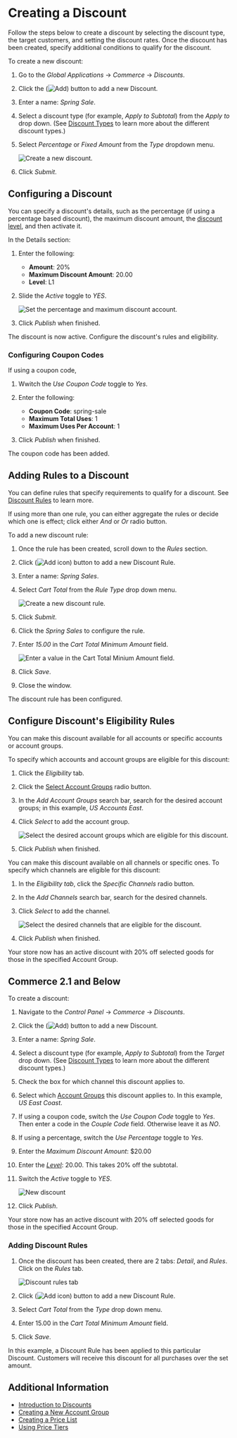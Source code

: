 # Creating a Discount

Follow the steps below to create a discount by selecting the discount type, the target customers, and setting the discount rates. Once the discount has been created, specify additional conditions to qualify for the discount.

To create a new discount:

1. Go to the _Global Applications_ → _Commerce_ → _Discounts_.
1. Click the (![Add](../images/icon-add.png)) button to add a new Discount.
1. Enter a name: _Spring Sale_.
1. Select a discount type (for example, _Apply to Subtotal_) from the _Apply to_ drop down. (See [Discount Types](./introduction-to-discounts.md#types-of-discounts) to learn more about the different discount types.)
1. Select _Percentage_ or _Fixed Amount_ from the _Type_ dropdown menu.

    ![Create a new discount.](./creating-a-discount/images/03.png)

1. Click _Submit_.

## Configuring a Discount

You can specify a discount's details, such as the percentage (if using a percentage based discount), the maximum discount amount, the [discount level](./introduction-to-discounts.md#tiered-discounts), and then activate it.

In the Details section:

1. Enter the following:

    * **Amount**: 20%
    * **Maximum Discount Amount**: 20.00
    * **Level**: L1

1. Slide the _Active_ toggle to _YES_.

    ![Set the percentage and maximum discount account.](./creating-a-discount/images/04.png)

1. Click _Publish_ when finished.

The discount is now active. Configure the discount's rules and eligibility.

### Configuring Coupon Codes

If using a coupon code,

1. Wwitch the _Use Coupon Code_ toggle to _Yes_.
1. Enter the following:

    * **Coupon Code**: spring-sale
    * **Maximum Total Uses**: 1
    * **Maximum Uses Per Account**: 1

1. Click _Publish_ when finished.

The coupon code has been added.

## Adding Rules to a Discount

You can define rules that specify requirements to qualify for a discount. See [Discount Rules](./introduction-to-discounts.md#discount-rules) to learn more.

If using more than one rule, you can either aggregate the rules or decide which one is effect; click either _And_ or _Or_ radio button.

To add a new discount rule:

1. Once the rule has been created, scroll down to the _Rules_ section.
1. Click (![Add icon](../images/icon-add.png)) button to add a new Discount Rule.
1. Enter a name: _Spring Sales_.
1. Select _Cart Total_ from the _Rule Type_ drop down menu.

    ![Create a new discount rule.](./creating-a-discount/images/05.png)

1. Click _Submit_.
1. Click the _Spring Sales_ to configure the rule.
1. Enter _15.00_ in the _Cart Total Minimum Amount_ field.

    ![Enter a value in the Cart Total Minium Amount field.](./creating-a-discount/images/06.png)

1. Click _Save_.
1. Close the window.

The discount rule has been configured.

## Configure Discount's Eligibility Rules

You can make this discount available for all accounts or specific accounts or account groups.

To specify which accounts and account groups are eligible for this discount:

1. Click the _Eligibility_ tab.
1. Click the [Select Account Groups](../account-management/creating-a-new-account-group.md) radio button.
1. In the _Add Account Groups_ search bar, search for the desired account groups; in this example, _US Accounts East_.
1. Click _Select_ to add the account group.

    ![Select the desired account groups which are eligible for this discount.](./creating-a-discount/images/07.png)

1. Click _Publish_ when finished.

You can make this discount available on all channels or specific ones. To specify which channels are eligible for this discount:

1. In the _Eligibility tab_, click the _Specific Channels_ radio button.
1. In the _Add Channels_ search bar, search for the desired channels.
1. Click _Select_ to add the channel.

    ![Select the desired channels that are eligible for the discount.](./creating-a-discount/images/08.png)

1. Click _Publish_ when finished.

Your store now has an active discount with 20% off selected goods for those in the specified Account Group.

## Commerce 2.1 and Below

To create a discount:

1. Navigate to the _Control Panel_ &rarr; _Commerce_ &rarr; _Discounts_.
1. Click the (![Add](../images/icon-add.png)) button to add a new Discount.
1. Enter a name: _Spring Sale_.
1. Select a discount type (for example, _Apply to Subtotal_) from the _Target_ drop down. (See [Discount Types](./introduction-to-discounts.md#types-of-discounts) to learn more about the different discount types.)
1. Check the box for which channel this discount applies to.
1. Select which [Account Groups](../account-management/creating-a-new-account-group.md) this discount applies to. In this example, _US East Coast_.
1. If using a coupon code, switch the _Use Coupon Code_ toggle to _Yes_. Then enter a code in the _Couple Code_ field. Otherwise leave it as _NO_.
1. If using a percentage, switch the _Use Percentage_ toggle to _Yes_.
1. Enter the _Maximum Discount Amount_: $20.00
1. Enter the [_Level_](./introduction-to-discounts.md#tiered-discounts): 20.00. This takes 20% off the subtotal.
1. Switch the _Active_ toggle to _YES_.

    ![New discount](./creating-a-discount/images/01.png)

1. Click _Publish_.

Your store now has an active discount with 20% off selected goods for those in the specified Account Group.

### Adding Discount Rules

1. Once the discount has been created, there are 2 tabs: _Detail_, and _Rules_. Click on the _Rules_ tab.

    ![Discount rules tab](./creating-a-discount/images/02.png)

1. Click (![Add icon](../images/icon-add.png)) button to add a new Discount Rule.
1. Select _Cart Total_ from the _Type_ drop down menu.
1. Enter 15.00 in the _Cart Total Minimum Amount_ field.
1. Click _Save_.

In this example, a Discount Rule has been applied to this particular Discount. Customers will receive this discount for all purchases over the set amount.

## Additional Information

* [Introduction to Discounts](./introduction-to-discounts.md)
* [Creating a New Account Group](../account-management/creating-a-new-account-group.md)
* [Creating a Price List](../managing-a-catalog/managing-prices/creating-a-price-list.md)
* [Using Price Tiers](../managing-a-catalog/managing-prices/using-price-tiers.md)
